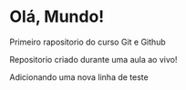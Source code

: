 # Olá, Mundo!
 Primeiro rapositorio do curso Git e Github

 Repositorio criado durante uma aula ao vivo!

Adicionando uma nova linha de teste
